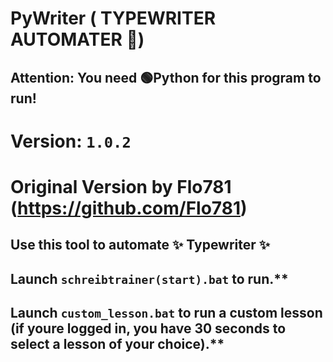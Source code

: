 # PyWriter ( TYPEWRITER AUTOMATER 🤖)
## **Attention**: You need 🟢Python for this program to run!
# Version: `1.0.2`

# Original Version by Flo781 (https://github.com/Flo781)

## Use this tool to automate ✨ Typewriter ✨

## Launch `schreibtrainer(start).bat` to run.**
## Launch `custom_lesson.bat` to run a custom lesson (if youre logged in, you have 30 seconds to select a lesson of your choice).**
